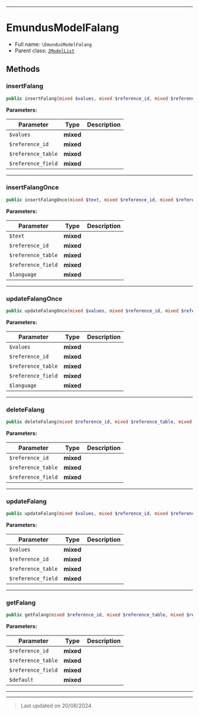 ***

# EmundusModelFalang





* Full name: `\EmundusModelFalang`
* Parent class: [`JModelList`](./JModelList.md)




## Methods


### insertFalang



```php
public insertFalang(mixed $values, mixed $reference_id, mixed $reference_table, mixed $reference_field): mixed
```








**Parameters:**

| Parameter | Type | Description |
|-----------|------|-------------|
| `$values` | **mixed** |  |
| `$reference_id` | **mixed** |  |
| `$reference_table` | **mixed** |  |
| `$reference_field` | **mixed** |  |






***

### insertFalangOnce



```php
public insertFalangOnce(mixed $text, mixed $reference_id, mixed $reference_table, mixed $reference_field, mixed $language): mixed
```








**Parameters:**

| Parameter | Type | Description |
|-----------|------|-------------|
| `$text` | **mixed** |  |
| `$reference_id` | **mixed** |  |
| `$reference_table` | **mixed** |  |
| `$reference_field` | **mixed** |  |
| `$language` | **mixed** |  |






***

### updateFalangOnce



```php
public updateFalangOnce(mixed $values, mixed $reference_id, mixed $reference_table, mixed $reference_field, mixed $language): mixed
```








**Parameters:**

| Parameter | Type | Description |
|-----------|------|-------------|
| `$values` | **mixed** |  |
| `$reference_id` | **mixed** |  |
| `$reference_table` | **mixed** |  |
| `$reference_field` | **mixed** |  |
| `$language` | **mixed** |  |






***

### deleteFalang



```php
public deleteFalang(mixed $reference_id, mixed $reference_table, mixed $reference_field): mixed
```








**Parameters:**

| Parameter | Type | Description |
|-----------|------|-------------|
| `$reference_id` | **mixed** |  |
| `$reference_table` | **mixed** |  |
| `$reference_field` | **mixed** |  |






***

### updateFalang



```php
public updateFalang(mixed $values, mixed $reference_id, mixed $reference_table, mixed $reference_field): mixed
```








**Parameters:**

| Parameter | Type | Description |
|-----------|------|-------------|
| `$values` | **mixed** |  |
| `$reference_id` | **mixed** |  |
| `$reference_table` | **mixed** |  |
| `$reference_field` | **mixed** |  |






***

### getFalang



```php
public getFalang(mixed $reference_id, mixed $reference_table, mixed $reference_field, mixed $default = &#039;&#039;): mixed
```








**Parameters:**

| Parameter | Type | Description |
|-----------|------|-------------|
| `$reference_id` | **mixed** |  |
| `$reference_table` | **mixed** |  |
| `$reference_field` | **mixed** |  |
| `$default` | **mixed** |  |






***


***
> Last updated on 20/08/2024
